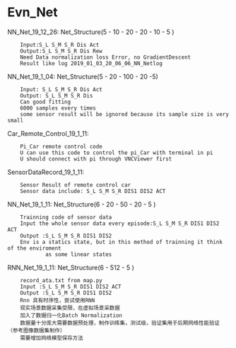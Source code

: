 # Evn_Net
NN_Net_19_12_26: Net_Structure(5 - 10 - 20 - 20 - 10 - 5 )

        Input:S_L S_M S_R Dis Act
        Output:S_L S_M S_R Dis Rew
        Need Data normalization loss Error, no GradientDescent
        Result like log 2019_01_03_20_06_06_NN_Netlog
NN_Net_19_1_04: Net_Structure(5 - 20 - 100 - 20 -5)

        Input: S_L S_M S_R Dis Act
        Output: S_L S_M S_R Dis 
        Can good fitting 
        6000 samples every times
        some sensor result will be ignored because its sample size is very small

Car_Remote_Control_19_1_11:
        
        Pi_Car remote control code
        U can use this code to control the pi_Car with terminal in pi
        U should connect with pi through VNCViewer first

SensorDataRecord_19_1_11:
        
        Sensor Result of remote control car
        Sensor data include: S_L S_M S_R DIS1 DIS2 ACT
 
NN_Net_19_1_11: Net_Structure(6 - 20 - 50 - 20 - 5 )
        
        Trainning code of sensor data
        Input the whole sensor data every episode:S_L S_M S_R DIS1 DIS2 ACT
        Output :S_L S_M S_R DIS1 DIS2
        Env is a statics state, but in this method of trainning it think of the enviroment
                as some linear states
                
RNN_Net_19_1_11: Net_Structure(6 - 512 - 5 )

        record_ata.txt from map.py 
        Input :S_L S_M S_R DIS1 DIS2 ACT
        Output :S_L S_M S_R DIS1 DIS2
        Rnn 具有时序性，尝试使用RNN
        现实场景数据采集受限，在虚拟场景采数据
        加入了数据归一化Batch Normalization
        数据量十分庞大需要数据预处理，制作训练集，测试级，验证集用于后期网络性能验证（参考图像数据集制作）
        需要增加网络模型保存方法
 
